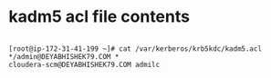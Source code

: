# kadm5 acl file contents

```

[root@ip-172-31-41-199 ~]# cat /var/kerberos/krb5kdc/kadm5.acl
*/admin@DEYABHISHEK79.COM *
cloudera-scm@DEYABHISHEK79.COM admilc

```
